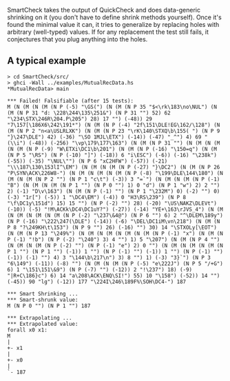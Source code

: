 SmartCheck takes the output of QuickCheck and does data-generic shrinking on it
(you don't have to define shrink methods yourself).  Once it's found the minimal
value it can, it tries to generalize by replacing holes with arbitrary
(well-typed) values.  If for any replacement the test still fails, it
conjectures that you plug anything into the holes.

A typical example
--------------------------------

    > cd SmartCheck/src/
    > ghci -Wall ../examples/MutualRecData.hs
    *MutualRecData> main

    *** Failed! Falsifiable (after 15 tests):  
    M (N (M (N (M (N P (-5) "\GS(") (N (M (N P 35 "$<\rk\183\no\NUL") (N (M (N P 31 "d: \228\244\135\251&") (N P 31 "") 52) 62 "\234\STX\246R\204.P\205") 28) 17 "") (-48)) 29 "7\157[\186X6\242\191*") (N (M (N P (-4) "2f\151\DLE!EG\162/\128") (N (M (N P 2 "n<a\USLRLXK") (N (M (N P 23 "\rK\140\STXQ\b\155( ") (N P 9 "}\247\DLE") 42) (-36) "\SO 1MJL\ETX") (-14)) (-47) "_^") 4) 69 "(\\i") (-48)) (-256) "\vp\179\177\163") (N (M (N P 31 "") (N (M (N (M (N (M (N P (-9) "W\ETXi\DC1\b\201") (N (M (N P (-16) "\150=q") (N (M (N P 5 "\RS") (N P (-10) "]") (-18)) 6 "i\ESC") (-6)) (-16) "\238k") (-55)) (-35) "\NUL\"") (N P 6 "xC2HFW") (-57)) (-21) "\\\187\130\153lI^\EM") (N (M (N (M (N P (-27) "}\DC2") (N (M (N P 26 "P\SYN\ACK\226W8-") (N (M (N (M (N (M (N P (-8) "\199\DLE\144\180") (N (M (N (M (N P 2 "") (N P 1 "c\t") (-3)) 3 "=`") (N (M (N (M (N P (-1) "B") (N (M (N (M (N P 1 "") (N P 0 "") 1) 0 "d") (N P 1 "w") 2) 2 "") 2) (-1) "D\v\163") (N (M (N P (-1) "") (N P 1 "\232M") 0) (-2) "") 0) (-3) "1r[") (-5)) 1 "\DC4\EM") (-4)) 0 "H3\RS\239") (N P 8 "\f\DC1y\151d") 15) 15 "") (N P (-2) "") 28) (-20) "\US\NAKZ\DLEVt") (-10)) (-5) "!M\ACKk\DC4\DC1uY?") (-27)) (-14) "YE+\163\rJVS_4") (N (M (N (M (N (M (N (M (N P (-2) "\237\&4@") (N P 6 "") 6) 2 "^\DLEM\189y") (N P (-16) "\222\247(\DLE") (-14)) (-6) "\DEL\DC1iM\vn\218") (N (M (N P 8 "?\249KH\t\153") (N P 9 "") 26) (-16) "") 30) 14 "\STXOLy[\EOT") (N (M (N P 13 "\249%") (N (M (N (M (N (M (N (M (N P (-1) "x") (N (M (N P (-1) "!b") (N P (-2) "\240") 3) 4 "") 1) 5 "\207") (N (M (N P 4 "") (N (M (N (M (N P (-2) "") (N P (-1) "e") 2) 0 "") (N (M (N (M (N (M (N P 1 "") (N P 1 "") (-1)) 1 "") (N P (-1) "") (-1)) 1 "") (N P (-1) "") (-1)) (-1) "") 4) 3 "\144\b\217\n") 3) 8 "") 1) (-3) "3}`") (N P 3 "6\149") (-11)) (-8) "") (N (M (N (M (N P (-5) "e\222J") (N P 5 "/+G") 6) 1 "\151\151\&9") (N P (-7) "") (-12)) 2 "!\237") 18) (-9) "|R+C\186}c") 6) 14 "a\208\ACK\ENQ\SI!") 55) 10 "\158") (-52)) 14 "") (-45)) 90 "lg") (-12)) 177 "\224I\246\189F%\SOH\DC4-") 187

    *** Smart Shrinking ... 
    *** Smart-shrunk value:
    M (N P 0 "") (N P 1 "") 187

    *** Extrapolating ...
    *** Extrapolated value:
    forall x0 x1:
    M
    |
    +- x1
    |
    +- x0
    |
    `- 187
